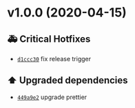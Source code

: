 # v1.0.0 (2020-04-15)

## 🚑 Critical Hotfixes

- [`d1ccc30`](https://github.com/enneagone/alexandrie-front/commit/d1ccc30)  fix release trigger 

## ⬆️ Upgraded dependencies

- [`449a9e2`](https://github.com/enneagone/alexandrie-front/commit/449a9e2)  upgrade prettier
